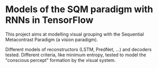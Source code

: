 # Models of the SQM paradigm with RNNs in TensorFlow

This project aims at modelling visual grouping with the Sequential Metacontrast Paradigm (a vision paradigm).

Different models of reconstructors (LSTM, PredNet, ...) and decoders tested. 
Different criteria, like minimum entropy, tested to model the "conscious percept" formation by the visual system.
